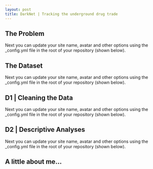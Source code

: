 ```yaml
---
layout: post
title: DarkNet | Tracking the underground drug trade
---
```


## The Problem

Next you can update your site name, avatar and other options using the _config.yml file in the root of your repository (shown below).

## The Dataset

Next you can update your site name, avatar and other options using the _config.yml file in the root of your repository (shown below).


## D1 | Cleaning the Data

Next you can update your site name, avatar and other options using the _config.yml file in the root of your repository (shown below).

## D2 | Descriptive Analyses

Next you can update your site name, avatar and other options using the _config.yml file in the root of your repository (shown below).

## A little about me...
